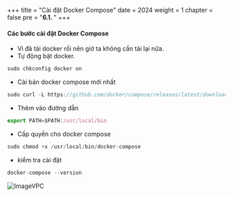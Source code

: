 +++
title = "Cài đặt Docker Compose"
date = 2024
weight = 1
chapter = false
pre = "<b>6.1. </b>"
+++



#### Các bước cài đặt Docker Compose

- Vì đã tải docker rồi nên giờ ta không cần tải lại nữa.
- Tự động bật docker.

```js
sudo chkconfig docker on
```

- Cài bản docker compose mới nhất

```js
sudo curl -L https://github.com/docker/compose/releases/latest/download/docker-compose-$(uname -s)-$(uname -m) -o /usr/local/bin/docker-compose
```

- Thêm vào đường dẫn

```js
export PATH=$PATH:/usr/local/bin
```

- Cấp quyền cho docker compose

```js
sudo chmod +x /usr/local/bin/docker-compose
```

- kiểm tra cài đặt

```js
docker-compose --version
```

![ImageVPC](/images/6-DockerCompose/1-Install/DockerCompose-Install-img1.png?width=70pc)
